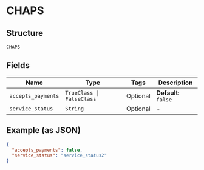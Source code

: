 
# CHAPS

## Structure

`CHAPS`

## Fields

| Name | Type | Tags | Description |
|  --- | --- | --- | --- |
| `accepts_payments` | `TrueClass \| FalseClass` | Optional | **Default**: `false` |
| `service_status` | `String` | Optional | - |

## Example (as JSON)

```json
{
  "accepts_payments": false,
  "service_status": "service_status2"
}
```

